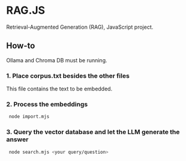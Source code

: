# RAG.JS

Retrieval-Augmented Generation (RAG), JavaScript project.

## How-to

Ollama and Chroma DB must be running.

### 1. Place corpus.txt besides the other files

This file contains the text to be embedded.

### 2. Process the embeddings

```bash
 node import.mjs
```

### 3. Query the vector database and let the LLM generate the answer

```bash
 node search.mjs <your query/question>
```
